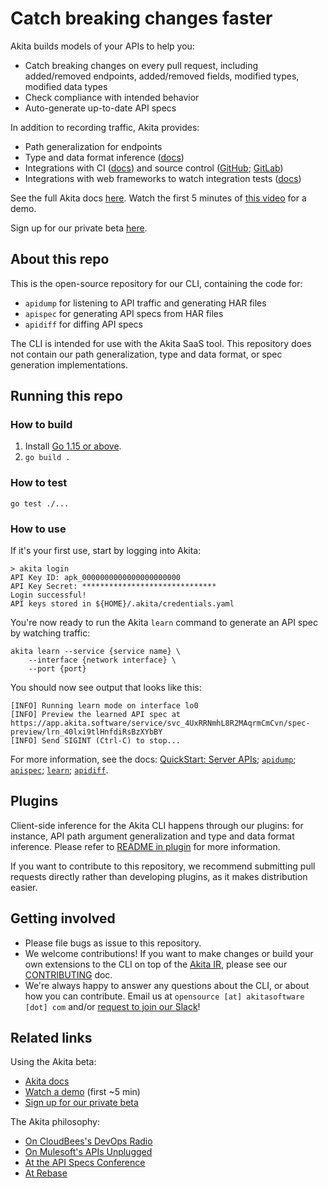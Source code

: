 # Catch breaking changes faster

Akita builds models of your APIs to help you:
* Catch breaking changes on every pull request, including added/removed endpoints, added/removed fields, modified types, modified data types
* Check compliance with intended behavior
* Auto-generate up-to-date API specs

In addition to recording traffic, Akita provides:
* Path generalization for endpoints
* Type and data format inference ([docs](https://docs.akita.software/docs/data-formats))
* Integrations with CI ([docs](https://docs.akita.software/docs/install-in-cicd)) and source control ([GitHub](https://docs.akita.software/docs/connect-to-github); [GitLab](https://docs.akita.software/docs/integrate-with-gitlab))
* Integrations with web frameworks to watch integration tests ([docs](https://docs.akita.software/docs/integrate-with-integration-tests))

See the full Akita docs [here](https://docs.akita.software/docs/welcome). Watch the first 5 minutes of [this video](https://www.youtube.com/watch?app=desktop&v=1jII0y0SGxs&ab_channel=Work-Bench) for a demo.

Sign up for our private beta [here](https://www.akitasoftware.com/get-invite).


## About this repo
This is the open-source repository for our CLI, containing the code for:
* `apidump` for listening to API traffic and generating HAR files
* `apispec` for generating API specs from HAR files
* `apidiff` for diffing API specs

The CLI is intended for use with the Akita SaaS tool. This repository does not contain our path generalization, type and data format, or spec generation implementations.


## Running this repo

### How to build
1. Install [Go 1.15 or above](https://golang.org/doc/install). 
2. `go build .`

### How to test

`go test ./...`

### How to use

If it's your first use, start by logging into Akita:

```
> akita login
API Key ID: apk_0000000000000000000000
API Key Secret: ******************************
Login successful!
API keys stored in ${HOME}/.akita/credentials.yaml
```

You're now ready to run the Akita `learn` command to generate an API spec by watching traffic:

```
akita learn --service {service name} \
    --interface {network interface} \
    --port {port}
```

You should now see output that looks like this:

```
[INFO] Running learn mode on interface lo0
[INFO] Preview the learned API spec at https://app.akita.software/service/svc_4UxRRNmhL8R2MAqrmCmCvn/spec-preview/lrn_40lxi9tlHnfdiRsBzXYbBY
[INFO] Send SIGINT (Ctrl-C) to stop...
```

For more information, see the docs: [QuickStart: Server APIs](https://docs.akita.software/docs/get-started-with-superlearn); [`apidump`](https://docs.akita.software/docs/apidump); [`apispec`](https://docs.akita.software/docs/apispec-1); [`learn`](https://docs.akita.software/docs/learn); [`apidiff`](https://docs.akita.software/docs/apidiff).

## Plugins

Client-side inference for the Akita CLI happens through our plugins: for instance, API path argument generalization and type and data format inference. Please refer to [README in plugin](plugin/README.md) for more information.

If you want to contribute to this repository, we recommend submitting pull requests directly rather than developing plugins, as it makes distribution easier.

## Getting involved
* Please file bugs as issue to this repository.
* We welcome contributions! If you want to make changes or build your own extensions to the CLI on top of the [Akita IR](https://github.com/akitasoftware/akita-ir), please see our [CONTRIBUTING](CONTRIBUTING.md) doc.
* We're always happy to answer any questions about the CLI, or about how you can contribute. Email us at `opensource [at] akitasoftware [dot] com` and/or [request to join our Slack](https://docs.google.com/forms/d/e/1FAIpQLSfF-Mf4Li_DqysCHy042IBfvtpUDHGYrV6DOHZlJcQV8OIlAA/viewform?usp=sf_link)!

## Related links
Using the Akita beta:
* [Akita docs](https://docs.akita.software/docs/welcome)
* [Watch a demo](https://www.youtube.com/watch?app=desktop&v=1jII0y0SGxs&ab_channel=Work-Bench) (first ~5 min)
* [Sign up for our private beta](https://www.akitasoftware.com/get-invite)

The Akita philosophy:
* [On CloudBees's DevOps Radio](https://www.cloudbees.com/resources/devops-radio/jean-yang)
* [On Mulesoft's APIs Unplugged](https://soundcloud.com/mulesoft/apis-unplugged-season-2-episode-3-understanding-systems-through-apis-with-dr-jean-yang)
* [At the API Specs Conference](https://www.youtube.com/watch?v=uYA4DsuMrg8)
* [At Rebase](https://2020.splashcon.org/details/splash-2020-rebase/4/APIs-are-Illness-and-Cure-The-Software-Heterogeneity-Problem-in-Web-Programming)

